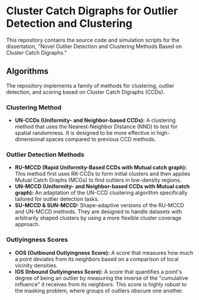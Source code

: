 # Cluster Catch Digraphs for Outlier Detection and Clustering

This repository contains the source code and simulation scripts for the dissertation, "Novel Outlier Detection and Clustering Methods Based on Cluster Catch Digraphs."

## Algorithms

The repository implements a family of methods for clustering, outlier detection, and scoring based on Cluster Catch Digraphs (CCDs).

### Clustering Method
* **UN-CCDs (Uniformity- and Neighbor-based CCDs):** A clustering method that uses the Nearest-Neighbor Distance (NND) to test for spatial randomness. It is designed to be more effective in high-dimensional spaces compared to previous CCD methods.

### Outlier Detection Methods
* **RU-MCCD (Rapid Uniformity-Based CCDs with Mutual catch graph):** This method first uses RK-CCDs to form initial clusters and then applies Mutual Catch Graphs (MCGs) to find outliers in low-density regions.
* **UN-MCCD (Uniformity- and Neighbor-based CCDs with Mutual catch graph):** An adaptation of the UN-CCD clustering algorithm specifically tailored for outlier detection tasks.
* **SU-MCCD & SUN-MCCD:** Shape-adaptive versions of the RU-MCCD and UN-MCCD methods. They are designed to handle datasets with arbitrarily shaped clusters by using a more flexible cluster coverage approach.

### Outlyingness Scores
* **OOS (Outbound Outlyingness Score):** A score that measures how much a point deviates from its neighbors based on a comparison of local vicinity densities.
* **IOS (Inbound Outlyingness Score):** A score that quantifies a point's degree of being an outlier by measuring the inverse of the "cumulative influence" it receives from its neighbors. This score is highly robust to the masking problem, where groups of outliers obscure one another.